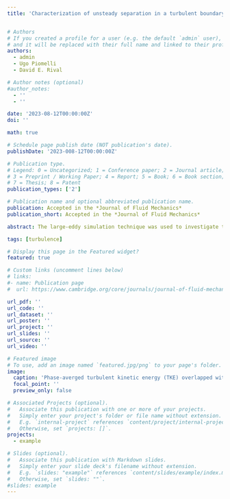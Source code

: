 ```yaml
---
title: 'Characterization of unsteady separation in a turbulent boundary layer: Reynolds stresses and flow dynamics'


# Authors
# If you created a profile for a user (e.g. the default `admin` user), write the username (folder name) here
# and it will be replaced with their full name and linked to their profile.
authors:
  - admin
  - Ugo Piomelli
  - David E. Rival

# Author notes (optional)
#author_notes:
  - ''
  - ''

date: '2023-08-12T00:00:00Z'
doi: ''

math: true

# Schedule page publish date (NOT publication's date).
publishDate: '2023-008-12T00:00:00Z'

# Publication type.
# Legend: 0 = Uncategorized; 1 = Conference paper; 2 = Journal article;
# 3 = Preprint / Working Paper; 4 = Report; 5 = Book; 6 = Book section;
# 7 = Thesis; 8 = Patent
publication_types: ['2']

# Publication name and optional abbreviated publication name.
publication: Accepted in the *Journal of Fluid Mechanics*
publication_short: Accepted in the *Journal of Fluid Mechanics*

abstract: The large-eddy simulation technique was used to investigate the dynamics of unsteady flow separation on a flat-plate turbulent boundary layer. The unsteadiness was generated by imposing an oscillating, wall-normal velocity profile at the top of the computational domain, and a range of reduced frequencies ($k$), from a very rapid flutter-like motion to a slow quasi-steady oscillation, was studied. Ambrogi et al. [J. Fluid Mech. 945, A10, 2022] showed that the reduced frequency greatly affects the transient separation process, and at a frequency $k = 1$, the separation region became unstable and was advected periodically out of the domain. In this paper we will discuss the causes of the observed advection process and the effects of the unsteadiness on the second moments. The time evolution of turbulent kinetic energy, for instance, reveals that an advection-like phenomenon is also present at a very low reduced frequency, but its dynamic behaviour is completely different from that of the intermediate frequency ($k = 1$). At the intermediate frequency the entire recirculation region is advected downstream, keeping its shape. The advected structure is rotational in nature, and moves at constant speed. In contrast, in the low- frequency case the advected fluid originates at the reattachment point, and the structure is shear-dominated. Particle pathlines reflect the fact that the flow at the low frequency is quasi-steady-state, but show peculiar differences at the intermediate frequency, in which the flow response to the freestream forcing depends on the particle positions in the wall-normal direction. 

tags: [turbulence]

# Display this page in the Featured widget?
featured: true

# Custom links (uncomment lines below)
# links:
#- name: Publication page
#  url: https://www.cambridge.org/core/journals/journal-of-fluid-mechanics/article/characterization-of-unsteady-separation-in-a-turbulent-boundary-layer-mean-and-phaseaveraged-flow/25802765C211036318F556F5DF29F46E

url_pdf: ''
url_code: ''
url_dataset: ''
url_poster: ''
url_project: ''
url_slides: ''
url_source: ''
url_video: ''

# Featured image
# To use, add an image named `featured.jpg/png` to your page's folder.
image:
  caption: 'Phase-averged turbulent kinetic energy (TKE) overlapped with vecotrs of the relative velocity field'
  focal_point: ''
  preview_only: false

# Associated Projects (optional).
#   Associate this publication with one or more of your projects.
#   Simply enter your project's folder or file name without extension.
#   E.g. `internal-project` references `content/project/internal-project/index.md`.
#   Otherwise, set `projects: []`.
projects:
  - example

# Slides (optional).
#   Associate this publication with Markdown slides.
#   Simply enter your slide deck's filename without extension.
#   E.g. `slides: "example"` references `content/slides/example/index.md`.
#   Otherwise, set `slides: ""`.
#slides: example
---
```





